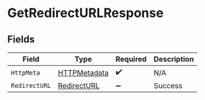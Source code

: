 # GetRedirectURLResponse


## Fields

| Field                                                   | Type                                                    | Required                                                | Description                                             |
| ------------------------------------------------------- | ------------------------------------------------------- | ------------------------------------------------------- | ------------------------------------------------------- |
| `HttpMeta`                                              | [HTTPMetadata](../../Models/Components/HTTPMetadata.md) | :heavy_check_mark:                                      | N/A                                                     |
| `RedirectURL`                                           | [RedirectURL](../../Models/Components/RedirectURL.md)   | :heavy_minus_sign:                                      | Success                                                 |
